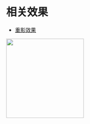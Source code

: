 # 相关效果
* [重影效果](http://htmlpreview.github.io/?https://github.com/SweetyLv/canvas/blob/master/doubleCirle.html)
<img src="http://htmlpreview.github.io/?https://github.com/SweetyLv/canvas/tree/master/preview/1.jpg" width="208" height="213"/>

